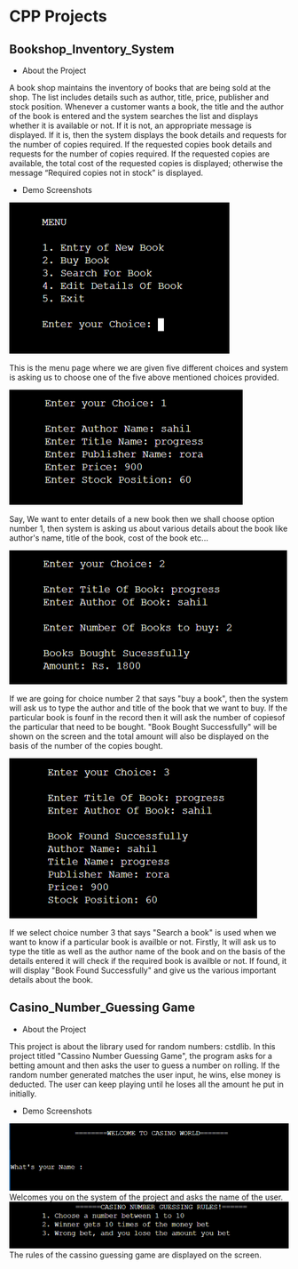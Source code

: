 # CPP Projects

## Bookshop_Inventory_System

- About the Project

A book shop maintains the inventory of books that are being sold at the shop. The list includes details such as author, title, price, publisher and stock position. Whenever a customer wants a book, the title and the author of the book is entered and the system searches the list and displays whether it is available or not. If it is not, an appropriate message is displayed. If it is, then the system displays the book details and requests for the number of copies required. If the requested copies book details and requests for the number of copies required. If the requested copies are available, the total cost of the requested copies is displayed; otherwise the message “Required copies not in stock” is displayed.

- Demo Screenshots


<img src="Assets/Bookshop_Inventory_System_Images/menu_page.png"/>

This is the menu page where we are given five different choices and system is asking us to choose one of the five above mentioned choices provided.

<img src="Assets/Bookshop_Inventory_System_Images/adding_new_book_details.png"/> 

Say, We want to enter details of a new book then we shall choose option number 1, then system is asking us about various details about the book like author's name, title of the book, cost of the book etc...

<img src="Assets/Bookshop_Inventory_System_Images/buying_a_book.png"/>

If we are going for choice number 2 that says "buy a book", then the system will ask us to type the author and title of the book that we want to buy. If the particular book is founf in the record then it will ask the number of copiesof the particular that need to be bought. "Book Bought Successfully" will be shown on the screen and the total amount will also be displayed on the basis of the number of the copies bought.

<img src="Assets/Bookshop_Inventory_System_Images/book_search.png"/>

If we select choice number 3 that says "Search a book" is used when we want to know if a particular book is availble or not. Firstly, It will ask us to type the title as well as the author name of the book and on the basis of the details entered it will check if the required book is availble or not. If found, it will display "Book Found Successfully" and give us the various important details about the book.


## Casino_Number_Guessing Game

- About the Project

This project is about the library used for random numbers: cstdlib. In this project titled "Cassino Number Guessing Game", the program asks for a betting amount and then asks the user to guess a number on rolling. If the random number generated matches the user input, he wins, else money is deducted. The user can keep playing until he loses all the amount he put in initially.


- Demo Screenshots

<img src="Assets/Guessing_Cassino_Number_Images/welcome_screen.png"/>
Welcomes you on the system of the project and asks the name of the user.

<img src="Assets/Guessing_Cassino_Number_Images/rules.png"/>
The rules of the cassino guessing game are displayed on the screen.
